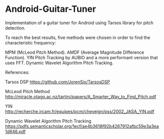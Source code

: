 # Android-Guitar-Tuner

Implementation of a guitar tuner for  Android using Tarsos library for pitch detection.


To reach the best results, five methods were chosen in order to find the characteristic frequency:

MPM (McLeod Pitch Method).
AMDF (Average Magnitude Difference Function).
YIN Pitch Tracking by AUBIO and a more performant version that uses FFT.
Dynamic Wavelet Algorithm Pitch Tracking.


References:

Tarsos DSP
https://github.com/JorenSix/TarsosDSP

McLeod Pitch Method
http://miracle.otago.ac.nz/tartini/papers/A_Smarter_Way_to_Find_Pitch.pdf

YIN
http://recherche.ircam.fr/equipes/pcm/cheveign/pss/2002_JASA_YIN.pdf

Dynamic Wavelet Algorithm Pitch Tracking
https://pdfs.semanticscholar.org/1ecf/ae4b3618f92b4267912afbc59e3a3ea1d846.pdf






